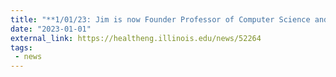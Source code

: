 ```yaml
---
title: "**1/01/23: Jim is now Founder Professor of Computer Science and Industrial and Enterprise Systems Engineering at the Univ. of Illinois at Urbana-Champaign, and is the new director of the Health Care Engineering Systems Center at UIUC.**"
date: "2023-01-01"
external_link: https://healtheng.illinois.edu/news/52264
tags:
 - news
---
```


